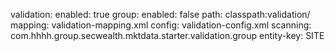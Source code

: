 validation:
  enabled: true
  group:
    enabled: false
    path: classpath:validation/
    mapping: validation-mapping.xml
    config: validation-config.xml
    scanning: com.hhhh.group.secwealth.mktdata.starter.validation.group
    entity-key: SITE